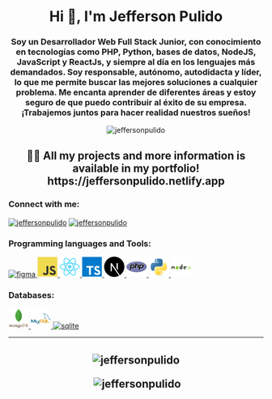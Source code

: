 <h1 align="center">Hi 👋, I'm Jefferson Pulido</h1>
<h3 align="center">Soy un Desarrollador Web Full Stack Junior, con conocimiento en tecnologías como PHP, Python, bases de datos, NodeJS, JavaScript y ReactJs, y siempre al día en los lenguajes más demandados. Soy responsable, autónomo, autodidacta y líder, lo que me permite buscar las mejores soluciones a cualquier problema. Me encanta aprender de diferentes áreas y estoy seguro de que puedo contribuir al éxito de su empresa. ¡Trabajemos juntos para hacer realidad nuestros sueños!</h3>

<p align="center"> <img
        src="https://komarev.com/ghpvc/?username=jeffersonpulido&label=Profile%20views&color=dc3545&style=flat"
        alt="jeffersonpulido" /> </p>
<h2 align="center">👨‍💻 All my projects and more information is available in my portfolio! https://jeffersonpulido.netlify.app</h2>

<h3 align="left">Connect with me:</h3>
<p align="left">
    <a href="https://linkedin.com/in/jeffersonpulido" target="blank"><img align="center"
            src="https://raw.githubusercontent.com/rahuldkjain/github-profile-readme-generator/master/src/images/icons/Social/linked-in-alt.svg"
            alt="jeffersonpulido" height="30" width="40" /></a>
    <a href="https://github.com/JeffersonPulido" target="blank"><img align="center"
            src="https://raw.githubusercontent.com/rahuldkjain/github-profile-readme-generator/master/src/images/icons/Social/github.svg"
            alt="jeffersonpulido" height="30" width="40" /></a>
</p>

<h3 align="left">Programming languages and Tools:</h3>
<p align="left">
<a href="https://www.figma.com/" target="_blank" rel="noreferrer">
    <img src="https://www.vectorlogo.zone/logos/figma/figma-icon.svg" alt="figma" width="40" height="40" />
</a>
<a href="https://developer.mozilla.org/en-US/docs/Web/JavaScript" target="_blank" rel="noreferrer">
    <img src="https://raw.githubusercontent.com/devicons/devicon/master/icons/javascript/javascript-original.svg"
        alt="javascript" width="40" height="40" />
</a>
<a href="https://es.reactjs.org" target="_blank" rel="noreferrer">
    <img src="https://raw.githubusercontent.com/devicons/devicon/master/icons/react/react-original.svg" alt="ReactJS"
        width="40" height="40" />
</a>
<a href="https://es.reactjs.org" target="_blank" rel="noreferrer">
    <img src="https://raw.githubusercontent.com/devicons/devicon/master/icons/typescript/typescript-original.svg" alt="ReactJS"
        width="40" height="40" />
</a>
<a href="https://es.reactjs.org" target="_blank" rel="noreferrer">
    <img src="https://raw.githubusercontent.com/devicons/devicon/master/icons/nextjs/nextjs-original.svg" alt="ReactJS"
        width="40" height="40" />
</a>
<a href="https://www.php.net" target="_blank" rel="noreferrer">
    <img src="https://raw.githubusercontent.com/devicons/devicon/master/icons/php/php-original.svg" alt="php" width="40"
        height="40" />
</a>
<a href="https://www.python.org" target="_blank" rel="noreferrer">
    <img src="https://raw.githubusercontent.com/devicons/devicon/master/icons/python/python-original.svg" alt="python"
        width="40" height="40" />
</a>
<a href="https://nodejs.org" target="_blank" rel="noreferrer">
    <img src="https://raw.githubusercontent.com/devicons/devicon/master/icons/nodejs/nodejs-original-wordmark.svg"
        alt="nodejs" width="40" height="40" />
</a>
<h3 align="left">Databases:</h3>
<a href="https://www.mongodb.com/" target="_blank" rel="noreferrer">
    <img src="https://raw.githubusercontent.com/devicons/devicon/master/icons/mongodb/mongodb-original-wordmark.svg"
        alt="mongodb" width="40" height="40" />
</a>
<a href="https://www.mysql.com/" target="_blank" rel="noreferrer">
    <img src="https://raw.githubusercontent.com/devicons/devicon/master/icons/mysql/mysql-original-wordmark.svg"
        alt="mysql" width="40" height="40" />
</a>
<a href="https://www.sqlite.org/" target="_blank" rel="noreferrer">
    <img src="https://www.vectorlogo.zone/logos/sqlite/sqlite-icon.svg" alt="sqlite" width="40" height="40" /> </a>
</p>
<hr>

<h2 align="center">
    <p><img align="center" src="https://github-readme-stats.vercel.app/api/top-langs?username=JeffersonPulido&show_icons=true&locale=en&layout=donut" alt="jeffersonpulido" /></p>

<p>&nbsp;<img align="center" src="https://github-readme-stats.vercel.app/api?username=JeffersonPulido&show_icons=true&theme=tokyonight" alt="jeffersonpulido" /></p>
</h2>
